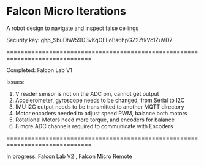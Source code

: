 # Falcon Micro Iterations

A robot design to navigate and inspect false ceilings

Security key: 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

==============================================================================

Completed: Falcon Lab V1

Issues: 

1. V reader sensor is not on the ADC pin, cannot get output
2. Accelerometer, gyroscope needs to be changed, from Serial to I2C
3. IMU I2C output needs to be transmitted to another MQTT directory
4. Motor encoders needed to adjust speed PWM, balance both motors
5. Rotational Motors need more torque, and encoders for balance
6. 8 more ADC channels required to communicate with Encoders 

==============================================================================

In progress: Falcon Lab V2 , Falcon Micro Remote

